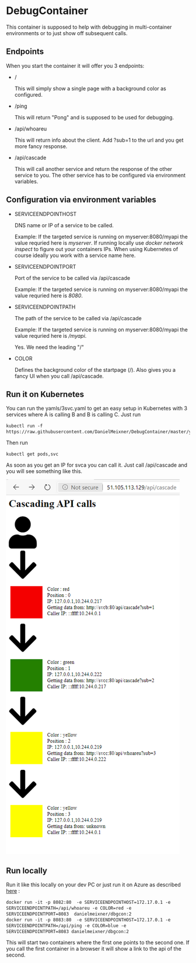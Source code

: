 # DebugContainer
This container is supposed to help with debugging in multi-container environments or to just show off subsequent calls.

## Endpoints

When you start the container it will offer you 3 endpoints:

- /
   
   This will simply show a single page with a background color as configured.

- /ping

    This will return "Pong" and is supposed to be used for debugging.

- /api/whoareu

    This will return info about the client. Add ?sub=1 to the url and you get more fancy response.

- /api/cascade

    This will call another service and return the response of the other service to you. The other service has to be configured via environment variables.

## Configuration via environment variables


- SERVICEENDPOINTHOST

    DNS name or IP of a service to be called.
    
    Example: If the targeted service is running on myserver:8080/myapi the value requried here is *myserver*. 
    If running locally use *docker network inspect* to figure out your containers IPs. When using Kubernetes of course ideally you work with a service name here.
    
- SERVICEENDPOINTPORT
    
    Port of the service to be called via /api/cascade

    Example: If the targeted service is running on myserver:8080/myapi the value requried here is *8080*. 

- SERVICEENDPOINTPATH
    
    The path of the service to be called via /api/cascade
    
    Example: If the targeted service is running on myserver:8080/myapi the value requried here is */myapi*. 
    
    Yes. We need the leading "/"

- COLOR

    Defines the background color of the startpage (/). Also gives you a fancy UI when you call /api/cascade. 

## Run it on Kubernetes

You can run the yamls/3svc.yaml to get an easy setup in Kubernetes with 3 services where A is calling B and B is calling C.
Just run 
```
kubectl run -f https://raw.githubusercontent.com/DanielMeixner/DebugContainer/master/yamls/3svc.yaml
```

Then run
```
kubectl get pods,svc
```

As soon as you get an IP for svca you can call it. Just call <IP-OF-SVCA>/api/cascade and you will see something like this.

![Nice view of cascading calls ](./images/cascade.png)


## Run locally

Run it like this locally on your dev PC or just run it on Azure as described [here](https://docs.microsoft.com/en-us/azure/app-service/containers/tutorial-multi-container-app) :
```
docker run -it -p 8082:80  -e SERVICEENDPOINTHOST=172.17.0.1 -e SERVICEENDPOINTPATH=/api/whoareu -e COLOR=red -e SERVICEENDPOINTPORT=8083  danielmeixner/dbgcon:2
docker run -it -p 8083:80  -e SERVICEENDPOINTHOST=172.17.0.1 -e SERVICEENDPOINTPATH=/api/ping -e COLOR=blue -e SERVICEENDPOINTPORT=8083 danielmeixner/dbgcon:2
```

This will start two containers where the first one points to the second one. If you call the first container in a browser it will show a link to the api of the second.
